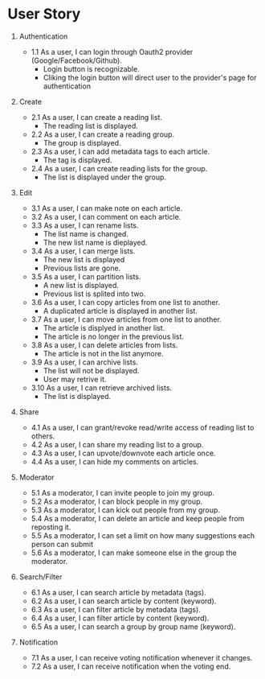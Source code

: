 # User Story

1. Authentication
    - 1.1 As a user, I can login through Oauth2 provider (Google/Facebook/Github).
        * Login button is recognizable.
        * Cliking the login button will direct user to the provider's page for authentication

2. Create
    - 2.1 As a user, I can create a reading list.
        * The reading list is displayed.
    - 2.2 As a user, I can create a reading group.
        * The group is displayed.
    - 2.3 As a user, I can add metadata tags to each article.
        * The tag is displayed.
    - 2.4 As a user, I can create reading lists for the group.
        * The list is displayed under the group.

3. Edit
    - 3.1 As a user, I can make note on each article.
    - 3.2 As a user, I can comment on each article.
    - 3.3 As a user, I can rename lists.
        * The list name is changed.
        * The new list name is dieplayed.
    - 3.4 As a user, I can merge lists.
        * The new list is displayed
        * Previous lists are gone.
    - 3.5 As a user, I can partition lists.
        * A new list is displayed.
        * Previous list is splited into two.
    - 3.6 As a user, I can copy articles from one list to another.
        * A duplicated article is displayed in another list.
    - 3.7 As a user, I can move articles from one list to another.
        * The article is displyed in another list.
        * The article is no longer in the previous list.
    - 3.8 As a user, I can delete articles from lists.
        * The article is not in the list anymore.
    - 3.9 As a user, I can archive lists.
        * The list will not be displayed.
        * User may retrive it.
    - 3.10 As a user, I can retrieve archived lists.
        * The list is displayed.

4. Share
    - 4.1 As a user, I can grant/revoke read/write access of reading list to others.
    - 4.2 As a user, I can share my reading list to a group.
    - 4.3 As a user, I can upvote/downvote each article once.
    - 4.4 As a user, I can hide my comments on articles.

5. Moderator
    - 5.1 As a moderator, I can invite people to join my group.
    - 5.2 As a moderator, I can block people in my group.
    - 5.3 As a moderator, I can kick out people from my group.
    - 5.4 As a moderator, I can delete an article and keep people from reposting it.
    - 5.5 As a moderator, I can set a limit on how many suggestions each person can submit
    - 5.6 As a moderator, I can make someone else in the group the moderator.

6. Search/Filter
    - 6.1 As a user, I can search article by metadata (tags).
    - 6.2 As a user, I can search article by content (keyword).
    - 6.3 As a user, I can filter article by metadata (tags).
    - 6.4 As a user, I can filter article by content (keyword).
    - 6.5 As a user, I can search a group by group name (keyword).

7. Notification
    - 7.1 As a user, I can receive voting notification whenever it changes.
    - 7.2 As a user, I can receive notification when the voting end.
